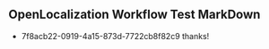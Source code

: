 ## OpenLocalization Workflow Test MarkDown
* 7f8acb22-0919-4a15-873d-7722cb8f82c9 thanks!

<!--HONumber=Jul16_HO3-->


